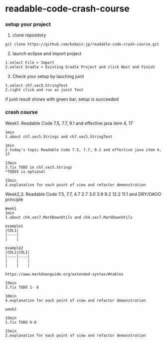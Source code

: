 # readable-code-crash-course

### setup your project

1. clone repository 

```
git clone https://github.com/kobain-jp/readable-code-crash-course.git
```

2. launch eclipse and import project

```
1.select File > Import 
2.select Gradle > Existing Gradle Project and click Next and Finish

```

3. Check your setup by lauching junit

```
1.select ch7.sec5.StringTest
2.right click and run as junit Test

```

if junit result shows with green bar, setup is succeeded

### crash course

Week1. Readable Code 7.5, 7.7, 9.1 and effective java item 4, 17

```
1min
1.about ch7.sec5.Strings and ch7.sec5.StringTest

1min
2.today's topic Readable Code 7.5, 7.7, 9.1 and effective java item 4, 17

13min
3.fix TODO in ch7.sec5.Strings
*TODO3 is optional

15min
4.explanation for each point of view and refactor demonstration

```

Week2,3. Readable Code 7.5, 7.7, 4.7 2.7 3.0 3.9 9.2 12.2 11.1 and DRY/OAOO principle

```
Week1
1min
1.about ch4.sec7.MarkDownUtils and ch4.sec7.MarkDownUtils

example1
|COL1|
|----|
|    |

example2
|COL1|COL1|
|----|----|
|    |    |
|    |    |

https://www.markdownguide.org/extended-syntax/#tables

15min
3.fix TODO 1- 6

10min 
4.explanation for each point of view and refactor demonstration

week2

15min
1.fix TODO 6-8

15min
2.explanation for each point of view and refactor demonstration


```



